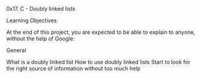 0x17. C - Doubly linked lists

Learning Objectives

At the end of this project, you are expected to be able to explain to anyone, without the help of Google:

General

What is a doubly linked list
How to use doubly linked lists
Start to look for the right source of information without too much help
